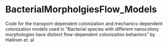 # BacterialMorpholgiesFlow_Models
Code for the transport-dependent colonization and mechanics-dependent colonization models used in "Bacterial species with different nanocolony morphologies have distinct flow-dependent colonization behaviors" by Hallinen et. al
